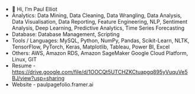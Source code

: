 - 👋 Hi, I’m Paul Elliot
- Analytics: Data Mining, Data Cleaning, Data Wrangling, Data Analysis, Data Visualisation, Data Reporting, Feature Engineering, NLP, Sentiment Analysis, Deep Learning, Predictive Analytics, Time Series Forecasting
- Database: Database Management, Scripting
- Tools / Languages: MySQL, Python, NumPy, Pandas, Scikit-Learn, NLTK, TensorFlow, PyTorch, Keras, Matplotlib, Tableau, Power BI, Excel
-  Others: AWS, Amazon RDS, Amazon SageMaker Google Cloud Platform, Linux, GIT
- Resume - https://drive.google.com/file/d/1OOCQt5UTCHZKCtuapgq895yVuquVe5BJ/view?usp=sharing
- Website - paulpagefolio.framer.ai
  
  
<!---
elliotdata/elliotdata is a ✨ special ✨ repository because its `README.md` (this file) appears on your GitHub profile.
You can click the Preview link to take a look at your changes.
--->
